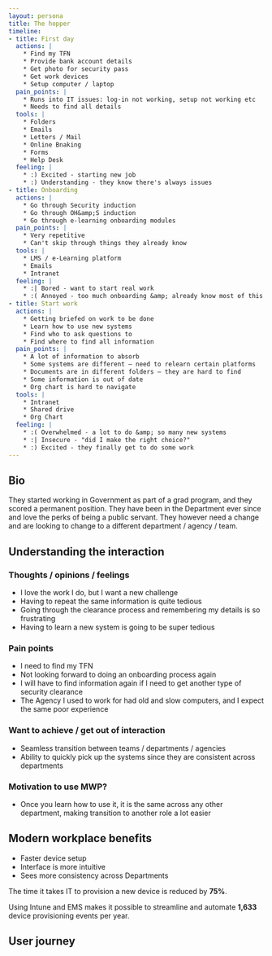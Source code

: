 ```yaml
---
layout: persona
title: The hopper
timeline:
- title: First day
  actions: |
    * Find my TFN
    * Provide bank account details
    * Get photo for security pass
    * Get work devices
    * Setup computer / laptop  
  pain_points: |
    * Runs into IT issues: log-in not working, setup not working etc
    * Needs to find all details
  tools: |
    * Folders
    * Emails
    * Letters / Mail
    * Online Bnaking
    * Forms
    * Help Desk
  feeling: |
    * :) Excited - starting new job
    * :) Understanding - they know there's always issues
- title: Onboarding
  actions: |
    * Go through Security induction
    * Go through OH&amp;S induction
    * Go through e-learning onboarding modules
  pain_points: |
    * Very repetitive
    * Can't skip through things they already know
  tools: |
    * LMS / e-Learning platform
    * Emails
    * Intranet
  feeling: |
    * :| Bored - want to start real work
    * :( Annoyed - too much onboarding &amp; already know most of this stuff
- title: Start work
  actions: |
    * Getting briefed on work to be done
    * Learn how to use new systems
    * Find who to ask questions to
    * Find where to find all information
  pain_points: |
    * A lot of information to absorb
    * Some systems are different – need to relearn certain platforms
    * Documents are in different folders – they are hard to find
    * Some information is out of date
    * Org chart is hard to navigate
  tools: |
    * Intranet
    * Shared drive
    * Org Chart
  feeling: |
    * :( Overwhelmed - a lot to do &amp; so many new systems
    * :| Insecure - "did I make the right choice?"
    * :) Excited - they finally get to do some work
---
```


## Bio

They started working in Government as part of a grad program, and they scored a permanent position. They have been in the Department ever since and love the perks of being a public servant. They however need a change and are looking to change to a different department / agency / team.

## Understanding the interaction

### Thoughts / opinions / feelings

* I love the work I do, but I want a new challenge
* Having to repeat the same information is quite tedious
* Going through the clearance process and remembering my details is so frustrating
* Having to learn a new system is going to be super tedious

### Pain points

* I need to find my TFN
* Not looking forward to doing an onboarding process again
* I will have to find information again if I need to get another type of security clearance
* The Agency I used to work for had old and slow computers, and I expect the same poor experience

### Want to achieve / get out of interaction

* Seamless transition between teams /  departments / agencies
* Ability to quickly pick up the systems since they are consistent across departments

### Motivation to use MWP?

* Once you learn how to use it, it is the same across any other department, making transition to another role a lot easier

## Modern workplace benefits

* Faster device setup
* Interface is more intuitive
* Sees more consistency across Departments

The time it takes IT to provision a new device is reduced by **75%**.

Using Intune and EMS makes it possible to streamline and automate **1,633** device provisioning events per year.

## User journey